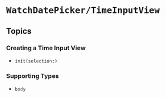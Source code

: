 # ``WatchDatePicker/TimeInputView``

## Topics

### Creating a Time Input View

- ``init(selection:)``

### Supporting Types

- ``body``
